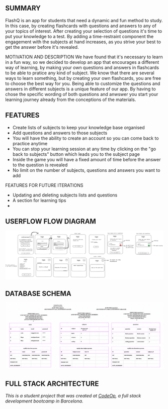 ## SUMMARY

FlashQ is an app for students that need a dynamic and fun method to study. In this case, by creating flashcards with questions and answers to any of your topics of interest. After creating your selection of questions it's time to put your knowledge to a test. By adding a time-restraint component the engagement with the subjects at hand increases, as you strive your best to get the answer before it's revealed.

MOTIVATION AND DESCRIPTION
We have found that it's necessary to learn in a fun way, so we decided to develop an app that encourages a different way of learning, by making your own questions and answers in flashcards to be able to pratice any kind of subject.
We know that there are several ways to learn something, but by creating your own flashcards, you are free to choose the best way for you.
Being able to customize the questions and answers in different subjects is a unique feature of our app. By having to chose the specific wording of both questions and anwswer you start your learning journey already from the conceptions of the materials.

## FEATURES

- Create lists of subjects to keep your knowledge base organised
- Add questions and answers to those subjects
- You will have the ability to create an account so you can come back to practice anytime
- You can stop your learning session at any time by clicking on the "go back to subjects" button which leads you to the subject page
- Inside the game you will have a fixed amount of time before the answer to the question is revealed
- No limit on the number of subjects, questions and answers you want to add

FEATURES FOR FUTURE ITERATIONS

- Updating and deleting subjects lists and questions
- A section for learning tips
-

## USERFLOW FLOW DIAGRAM

![userflow diagram](/images/workflow.png)

## DATABASE SCHEMA

![database schema](/images/database.png)

## FULL STACK ARCHITECTURE

_This is a student project that was created at [CodeOp](http://codeop.tech), a full stack development bootcamp in Barcelona._
